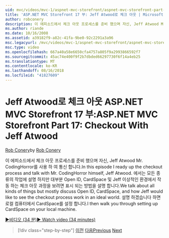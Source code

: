 ```yaml
---
uid: mvc/videos/mvc-1/aspnet-mvc-storefront/aspnet-mvc-storefront-part-17-checkout-with-jeff-atwood
title: 'ASP.NET MVC Storefront 17 부: Jeff Atwood로 체크 아웃 | Microsoft Docs'
author: robconery
description: 이 에피소드에서 체크 아웃 프로세스를 준비 했으며 자신, Jeff Atwood Mr. CodingHorror를 사용 하 여 통신 합니다. 에서는 모든 종류의 작업에 설명 하지만 대부분 열기에 설명 하는 중...
ms.author: riande
ms.date: 10/16/2008
ms.assetid: a39182f9-a82c-41fa-9be0-92c2291a3a96
msc.legacyurl: /mvc/videos/mvc-1/aspnet-mvc-storefront/aspnet-mvc-storefront-part-17-checkout-with-jeff-atwood
msc.type: video
ms.openlocfilehash: 667a40a58e6650cfa4757a805f9a2993866592f7
ms.sourcegitcommit: 45ac74e400f9f2b7dbded66297730f6f14a4eb25
ms.translationtype: MT
ms.contentlocale: ko-KR
ms.lasthandoff: 08/16/2018
ms.locfileid: "41827609"
---
```

<a name="aspnet-mvc-storefront-part-17-checkout-with-jeff-atwood"></a><span data-ttu-id="5b60b-104">Jeff Atwood로 체크 아웃 ASP.NET MVC Storefront 17 부:</span><span class="sxs-lookup"><span data-stu-id="5b60b-104">ASP.NET MVC Storefront Part 17: Checkout With Jeff Atwood</span></span>
====================
<span data-ttu-id="5b60b-105">[Rob Conery](https://github.com/robconery)</span><span class="sxs-lookup"><span data-stu-id="5b60b-105">by [Rob Conery](https://github.com/robconery)</span></span>

<span data-ttu-id="5b60b-106">이 에피소드에서 체크 아웃 프로세스를 준비 했으며 자신, Jeff Atwood Mr. CodingHorror를 사용 하 여 통신 합니다.</span><span class="sxs-lookup"><span data-stu-id="5b60b-106">In this episode I ready up the checkout process and talk with Mr. CodingHorror himself, Jeff Atwood.</span></span> <span data-ttu-id="5b60b-107">에서는 모든 종류의 작업에 설명 하지만 대부분 Open ID, CardSpace 및 Jeff 이상적인 환경에서 작동 하는 체크 아웃 과정을 보려면 표시 되는 방법을 설명 합니다.</span><span class="sxs-lookup"><span data-stu-id="5b60b-107">We talk about all kinds of things but mostly discuss Open ID, CardSpace, and how Jeff would like to see the checkout process work in an ideal world.</span></span> <span data-ttu-id="5b60b-108">설명 하겠습니다 하면 로컬 컴퓨터에서 CardSpace를 설정 합니다.</span><span class="sxs-lookup"><span data-stu-id="5b60b-108">I then walk you through setting up CardSpace on your local machine.</span></span>

[<span data-ttu-id="5b60b-109">&#9654;비디오 (34 분)</span><span class="sxs-lookup"><span data-stu-id="5b60b-109">&#9654; Watch video (34 minutes)</span></span>](https://channel9.msdn.com/Blogs/ASP-NET-Site-Videos/aspnet-mvc-storefront-part-17-checkout-with-jeff-atwood)

> [!div class="step-by-step"]
> <span data-ttu-id="5b60b-110">[이전](aspnet-mvc-storefront-part-16-membership-redo-with-openid.md)
> [다음](aspnet-mvc-storefront-part-18-creating-an-experience.md)</span><span class="sxs-lookup"><span data-stu-id="5b60b-110">[Previous](aspnet-mvc-storefront-part-16-membership-redo-with-openid.md)
[Next](aspnet-mvc-storefront-part-18-creating-an-experience.md)</span></span>
